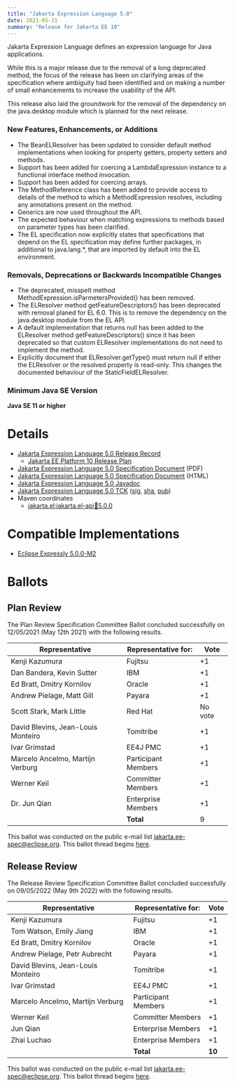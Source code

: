 ```yaml
---
title: "Jakarta Expression Language 5.0"
date: 2021-05-31
summary: "Release for Jakarta EE 10"
---
```

Jakarta Expression Language defines an expression language for Java applications.

While this is a major release due to the removal of a long deprecated method, the focus of the release has been on clarifying areas of the specification where ambiguity had been identified and on making a number of small enhancements to increase the usability of the API.

This release also laid the groundwork for the removal of the dependency on the java.desktop module which is planned for the next release.

### New Features, Enhancements, or Additions
* The BeanELResolver has been updated to consider default method 
implementations when looking for property getters, property setters and 
methods.
* Support has been added for coercing a LambdaExpression instance to a 
functional interface method invocation.
* Support has been added for coercing arrays.
* The MethodReference class has been added to provide access to details of 
the method to which a MethodExpression resolves, including any 
annotations present on the method.
* Generics are now used throughout the API.
* The expected behaviour when matching expressions to methods based on 
parameter types has been clarified.
* The EL specification now explicitly states that specifications that 
depend on the EL specification may define further packages, in 
additional to java.lang.*, that are imported by default into the EL 
environment.

### Removals, Deprecations or Backwards Incompatible Changes
* The deprecated, misspelt method MethodExpression.isParmetersProvided() 
has been removed.
* The ELResolver method getFeatureDescriptors() has been deprecated with 
removal planed for EL 6.0. This is to remove the dependency on the 
java.desktop module from the EL API.
* A default implementation that returns null has been added to the 
ELResolver method getFeatureDescriptors() since it has been deprecated 
so that custom ELResolver implementations do not need to implement the 
method.
* Explicitly document that ELResolver.getType() must return null if either 
the ELResolver or the resolved property is read-only. This changes the 
documented behaviour of the StaticFieldELResolver.

### Minimum Java SE Version
**Java SE 11 or higher**

# Details

* [Jakarta Expression Language 5.0 Release Record](https://projects.eclipse.org/projects/ee4j.el/releases/5.0.0)
    * [Jakarta EE Platform 10 Release Plan](https://eclipse-ee4j.github.io/jakartaee-platform/jakartaee10/JakartaEE10ReleasePlan)
* [Jakarta Expression Language 5.0 Specification Document](./jakarta-expression-language-spec-5.0.pdf) (PDF)
* [Jakarta Expression Language 5.0 Specification Document](./jakarta-expression-language-spec-5.0.html) (HTML)
* [Jakarta Expression Language 5.0 Javadoc](./apidocs)
* [Jakarta Expression Language 5.0 TCK](https://download.eclipse.org/jakartaee/expression-language/5.0/jakarta-expression-language-tck-5.0.0.zip)  ([sig](https://download.eclipse.org/jakartaee/expression-language/5.0/jakarta-expression-language-tck-5.0.0.zip.sig),  [sha](https://download.eclipse.org/jakartaee/expression-language/5.0/jakarta-expression-language-tck-5.0.0.zip.sha256),  [pub](https://raw.githubusercontent.com/jakartaee/specification-committee/master/jakartaee-spec-committee.pub))
* Maven coordinates
  * [jakarta.el:jakarta.el-api:jar:5.0.0](https://search.maven.org/artifact/jakarta.el/jakarta.el-api/5.0.0/jar)

# Compatible Implementations
* [Eclipse Expressly 5.0.0-M2](https://github.com/eclipse-ee4j/expressly)

# Ballots

## Plan Review

The Plan Review Specification Committee Ballot concluded successfully on 12/05/2021 (May 12th 2021) with the following results.

| Representative                     | Representative for: |  Vote   |
|------------------------------------|---------------------|---------|
| Kenji Kazumura                     | Fujitsu             | +1      |
| Dan Bandera, Kevin Sutter          | IBM                 | +1      |
| Ed Bratt, Dmitry Kornilov          | Oracle              | +1      |
| Andrew Pielage, Matt Gill          | Payara              | +1      |
| Scott Stark, Mark Little           | Red Hat             | No vote |
| David Blevins, Jean-Louis Monteiro | Tomitribe           | +1      |
| Ivar Grimstad                      | EE4J PMC            | +1      |
| Marcelo Ancelmo, Martijn Verburg   | Participant Members | +1      |
| Werner Keil                        | Committer Members   | +1      |
| Dr. Jun Qian                       | Enterprise Members  | +1      |
|                                    | **Total**           | 9       |

 This ballot was conducted on the public e-mail list [jakarta.ee-spec@eclipse.org](https://www.eclipse.org/lists/jakarta.ee-spec/). This ballot thread begins [here](https://www.eclipse.org/lists/jakarta.ee-spec/msg01622.html).
 
## Release Review

The Release Review Specification Committee Ballot concluded successfully on 09/05/2022 (May 9th 2022) with the following results.

| Representative                     | Representative for: | Vote   |
|------------------------------------|---------------------|--------|
| Kenji Kazumura                     | Fujitsu             |    +1  |
| Tom Watson, Emily Jiang            | IBM                 |    +1  |
| Ed Bratt, Dmitry Kornilov          | Oracle              |    +1  |
| Andrew Pielage, Petr Aubrecht      | Payara              |    +1  |
| David Blevins, Jean-Louis Monteiro | Tomitribe           |    +1  |
| Ivar Grimstad                      | EE4J PMC            |    +1  |
| Marcelo Ancelmo, Martijn Verburg   | Participant Members |    +1  |
| Werner Keil                        | Committer Members   |    +1  |
| Jun Qian                           | Enterprise Members  |    +1  |
| Zhai Luchao                        | Enterprise Members  |    +1  |
|                                    | **Total**           | **10** |

 This ballot was conducted on the public e-mail list [jakarta.ee-spec@eclipse.org](https://www.eclipse.org/lists/jakarta.ee-spec/). This ballot thread begins [here](https://www.eclipse.org/lists/jakarta.ee-spec/msg02419.html).
